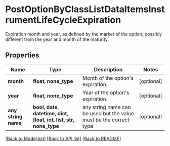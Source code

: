 # PostOptionByClassListDataItemsInstrumentLifeCycleExpiration

Expiration month and year, as defined by the market of the option, possibly different from the year and month of the maturity.

## Properties
Name | Type | Description | Notes
------------ | ------------- | ------------- | -------------
**month** | **float, none_type** | Month of the option&#39;s expiration. | [optional] 
**year** | **float, none_type** | Year of the option&#39;s expiration. | [optional] 
**any string name** | **bool, date, datetime, dict, float, int, list, str, none_type** | any string name can be used but the value must be the correct type | [optional]

[[Back to Model list]](../README.md#documentation-for-models) [[Back to API list]](../README.md#documentation-for-api-endpoints) [[Back to README]](../README.md)



